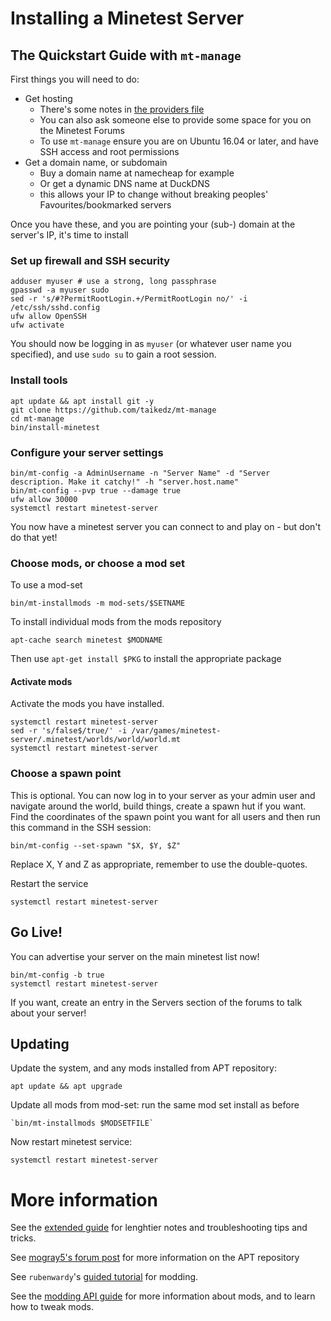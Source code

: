 # Installing a Minetest Server

## The Quickstart Guide with `mt-manage`

First things you will need to do:

* Get hosting
	* There's some notes in [the providers file](providers.md)
	* You can also ask someone else to provide some space for you on the Minetest Forums
	* To use `mt-manage` ensure you are on Ubuntu 16.04 or later, and have SSH access and root permissions
* Get a domain name, or subdomain
	* Buy a domain name at namecheap for example
	* Or get a dynamic DNS name at DuckDNS
	* this allows your IP to change without breaking peoples' Favourites/bookmarked servers

Once you have these, and you are pointing your (sub-) domain at the server's IP, it's time to install

### Set up firewall and SSH security

	adduser myuser # use a strong, long passphrase
	gpasswd -a myuser sudo
	sed -r 's/#?PermitRootLogin.+/PermitRootLogin no/' -i /etc/ssh/sshd.config
	ufw allow OpenSSH
	ufw activate

You should now be logging in as `myuser` (or whatever user name you specified), and use `sudo su` to gain a root session.

### Install tools

	apt update && apt install git -y
	git clone https://github.com/taikedz/mt-manage
	cd mt-manage
	bin/install-minetest

### Configure your server settings

	bin/mt-config -a AdminUsername -n "Server Name" -d "Server description. Make it catchy!" -h "server.host.name"
	bin/mt-config --pvp true --damage true
	ufw allow 30000
	systemctl restart minetest-server

You now have a minetest server you can connect to and play on - but don't do that yet!

### Choose mods, or choose a mod set

To use a mod-set

	bin/mt-installmods -m mod-sets/$SETNAME

To install individual mods from the mods repository

	apt-cache search minetest $MODNAME

Then use `apt-get install $PKG` to install the appropriate package

#### Activate mods

Activate the mods you have installed.

	systemctl restart minetest-server
	sed -r 's/false$/true/' -i /var/games/minetest-server/.minetest/worlds/world/world.mt
	systemctl restart minetest-server

### Choose a spawn point

This is optional. You can now log in to your server as your admin user and navigate around the world, build things, create a spawn hut if you want. Find the coordinates of the spawn point you want for all users and then run this command in the SSH session:

	bin/mt-config --set-spawn "$X, $Y, $Z"

Replace X, Y and Z as appropriate, remember to use the double-quotes.

Restart the service

	systemctl restart minetest-server

## Go Live!

You can advertise your server on the main minetest list now!

	bin/mt-config -b true
	systemctl restart minetest-server

If you want, create an entry in the Servers section of the forums to talk about your server!

## Updating

Update the system, and any mods installed from APT repository:

	apt update && apt upgrade

Update all mods from mod-set: run the same mod set install as before

	`bin/mt-installmods $MODSETFILE`

Now restart minetest service:

	systemctl restart minetest-server

# More information

See the [extended guide](extended_guide.md) for lenghtier notes and troubleshooting tips and tricks.

See [mogray5's forum post](https://forum.minetest.net/viewtopic.php?f=14&t=13051&p=225402) for more information on the APT repository

See `rubenwardy`'s [guided tutorial](http://rubenwardy.com/minetest_modding_book/) for modding.

See the [modding API guide](http://dev.minetest.net/Main_Page) for more information about mods, and to learn how to tweak mods.
